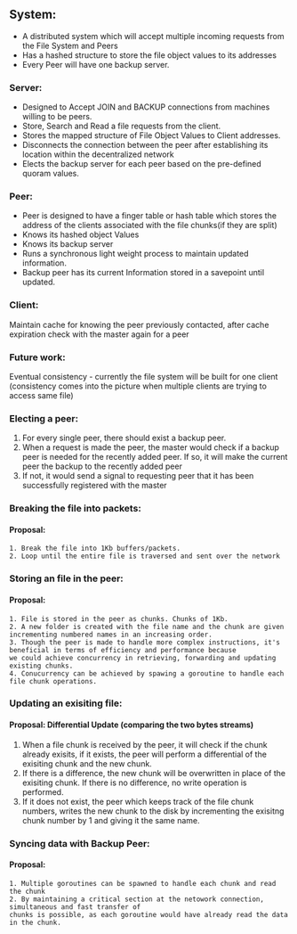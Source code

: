 ## System:
* A distributed system which will accept multiple incoming requests from the File System and Peers
* Has a hashed structure to store the file object values to its addresses
* Every Peer will have one backup server.

### Server:
* Designed to Accept JOIN and BACKUP connections from machines willing to be peers.
* Store, Search and Read a file requests from the client.
* Stores the mapped structure of File Object Values to Client addresses.
* Disconnects the connection between the peer after establishing its location within the decentralized network
* Elects the backup server for each peer based on the pre-defined quoram values.

### Peer:
* Peer is designed to have a finger table or hash table which stores the address of the clients associated with the file chunks(if they are split)
* Knows its hashed object Values
* Knows its backup server
* Runs a synchronous light weight process to maintain updated information.
* Backup peer has its current Information stored in a savepoint until updated.

### Client:
Maintain cache for knowing the peer previously contacted, after cache expiration check with the master again for a peer

### Future work:
Eventual consistency - currently the file system will be built for one client (consistency comes into the picture when multiple
clients are trying to access same file)


### Electing a peer:
  1. For every single peer, there should exist a backup peer.
  2. When a request is made the peer, the master would check if a backup peer is needed for the
  recently added peer. If so, it will make the current peer the backup to the recently added peer
  3. If not, it would send a signal to requesting peer that it has been successfully registered with the master

### Breaking the file into packets:
#### Proposal:
    1. Break the file into 1Kb buffers/packets.
    2. Loop until the entire file is traversed and sent over the network

### Storing an file in the peer:
#### Proposal:
    1. File is stored in the peer as chunks. Chunks of 1Kb.
    2. A new folder is created with the file name and the chunk are given incrementing numbered names in an increasing order.
    3. Though the peer is made to handle more complex instructions, it's beneficial in terms of efficiency and performance because
    we could achieve concurrency in retrieving, forwarding and updating existing chunks.
    4. Conucurrency can be achieved by spawing a goroutine to handle each file chunk operations.

### Updating an exisiting file: 
#### Proposal: Differential Update (comparing the two bytes streams)
  1. When a file chunk is received by the peer, it will check if the chunk already exisits, if it exists, the peer will perform a differential of the exisiting chunk and the new chunk. 
  2. If there is a difference, the new chunk will be overwritten in place of the exisiting chunk. If there is no difference, no write operation is performed.
  3. If it does not exist, the peer which keeps track of the file chunk numbers, writes the new chunk to the disk by incrementing the exisitng chunk number by 1 and giving it the same name.

### Syncing data with Backup Peer:
#### Proposal:
    1. Multiple goroutines can be spawned to handle each chunk and read the chunk
    2. By maintaining a critical section at the netowork connection, simultaneous and fast transfer of 
    chunks is possible, as each goroutine would have already read the data in the chunk.